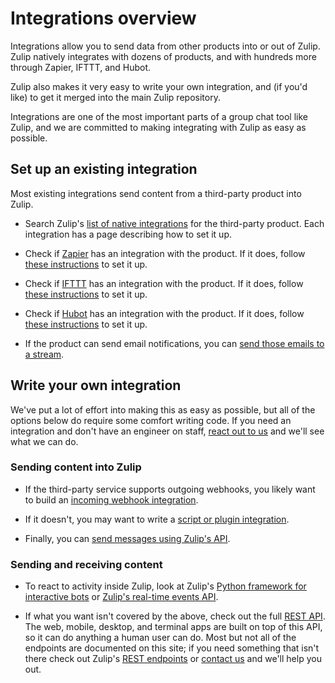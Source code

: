 # Integrations overview

Integrations allow you to send data from other products into or out of
Zulip. Zulip natively integrates with dozens of products, and with hundreds
more through Zapier, IFTTT, and Hubot.

Zulip also makes it very easy to write your own integration, and (if you'd
like) to get it merged into the main Zulip repository.

Integrations are one of the most important parts of a group chat tool like
Zulip, and we are committed to making integrating with Zulip as easy as
possible.

## Set up an existing integration

Most existing integrations send content from a third-party product into
Zulip.

* Search Zulip's [list of native integrations](/integrations) for the
  third-party product. Each integration has a page describing how to set it
  up.

* Check if [Zapier](https://zapier.com/apps) has an integration with the
  product. If it does, follow [these instructions](/integrations/doc/zapier)
  to set it up.

* Check if [IFTTT](https://ifttt.com/search) has an integration with the
  product. If it does, follow [these instructions](/integrations/doc/ifttt)
  to set it up.

* Check if [Hubot](https://github.com/hubot-scripts) has an integration with
  the product. If it does, follow
  [these instructions](/integrations/doc/hubot) to set it up.

* If the product can send email notifications, you can
  [send those emails to a stream](/help/message-a-stream-by-email).

## Write your own integration

We've put a lot of effort into making this as easy as possible, but all of
the options below do require some comfort writing code. If you need an
integration and don't have an engineer on staff,
[react out to us](/help/contact-support) and we'll see what we can do.

### Sending content into Zulip

* If the third-party service supports outgoing webhooks, you likely want to
  build an [incoming webhook integration](/api/incoming-webhooks-overview).

* If it doesn't, you may want to write a
  [script or plugin integration](/api/non-webhook-integrations).

* Finally, you can
  [send messages using Zulip's API](/api/send-message).

### Sending and receiving content

* To react to activity inside Zulip, look at Zulip's
  [Python framework for interactive bots](/api/running-bots) or
  [Zulip's real-time events API](/api/get-events-from-queue).

* If what you want isn't covered by the above, check out the full
  [REST API](/api/rest). The web, mobile, desktop, and terminal apps are
  built on top of this API, so it can do anything a human user can do. Most
  but not all of the endpoints are documented on this site; if you need
  something that isn't there check out Zulip's
  [REST endpoints](https://github.com/zulip/zulip/tree/master/zproject/urls.py)
  or [contact us](/help/contact-support) and we'll help you out.
